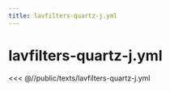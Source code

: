 ```yaml
---
title: lavfilters-quartz-j.yml
---
```


# lavfilters-quartz-j.yml

<script setup>
import DownloadButton from '@components/DownloadButton.vue'
</script>

<DownloadButton
  filePath="texts/lavfilters-quartz-j.yml"
/>

<<< @//public/texts/lavfilters-quartz-j.yml
